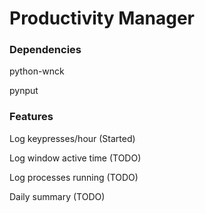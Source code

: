 # Productivity Manager

### Dependencies

python-wnck

pynput

### Features

Log keypresses/hour (Started)

Log window active time (TODO)

Log processes running (TODO)

Daily summary (TODO)
